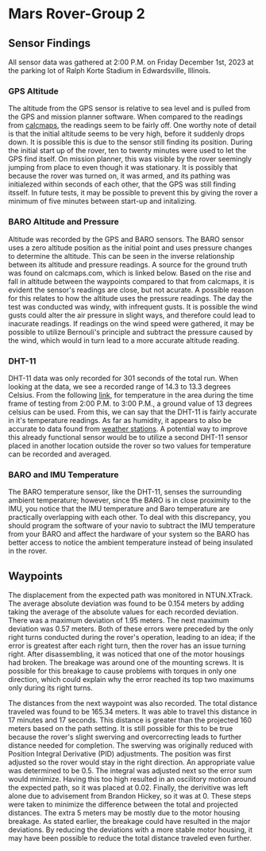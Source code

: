 # Mars Rover-Group 2

## Sensor Findings

All sensor data was gathered at 2:00 P.M. on Friday December 1st, 2023 at the parking lot of Ralph Korte Stadium in Edwardsville, Illinois. 

### GPS Altitude

The altitude from the GPS sensor is relative to sea level and is pulled from the GPS and mission planner software. When compared to the readings from [calcmaps](https://www.calcmaps.com/map-elevation/), the readings seem to be fairly off. One worthy note of detail is that the initial altitude seems to be very high, before it suddenly drops down. It is possible this is due to the sensor still finding its position. During the initial start up of the rover, ten to twenty minutes were used to let the GPS find itself. On mission planner, this was visible by the rover seemingly jumping from place to even though it was stationary. It is possibly that because the rover was turned on, it was armed, and its pathing was initialezed within seconds of each other, that the GPS was still finding itsself. In future tests, it may be possible to prevent this by giving the rover a minimum of five minutes between start-up and initalizing.  

### BARO Altitude and Pressure

Altitude was recorded by the GPS and BARO sensors. The BARO sensor uses a zero altitude position as the initial point and uses pressure changes to determine the altitude. This can be seen in the inverse relationship between its altitude and pressure readings. A source for the ground truth was found on calcmaps.com, which is linked below. Based on the rise and fall in altitude between the waypoints compared to that from calcmaps, it is evident the sensor's readings are close, but not acurate. A possible reason for this relates to how the altitude uses the pressure readings. The day the test was conducted was windy, with infrequent gusts. It is possible the wind gusts could alter the air pressure in slight ways, and therefore could lead to inacurate readings. If readings on the wind speed were gathered, it may be possible to utilize Bernouli's principle and subtract the pressure caused by the wind, which would in turn lead to a more accurate altitude reading.

### DHT-11

DHT-11 data was only recorded for 301 seconds of the total run. When looking at the data, we see a recorded range of 14.3 to 13.3 degrees Celsius. From the following [link](https://www.visualcrossing.com/weather/weather-data-services/Edwardsville,%20Il/metric/2023-12-01/2023-12-01#), for temperature in the area during the time frame of testing from 2:00 P.M. to 3:00 P.M., a ground value of 13 degrees celsius can be used. From this, we can say that the DHT-11 is fairly accurate in it's temperature readings. As far as humidity, it appears to also be accurate to data found from [weather stations](https://www.localconditions.com/weather-edwardsville-illinois/62025/past.php). A potential way to improve this already functional sensor would be to utilize a second DHT-11 sensor placed in another location outside the rover so two values for temperature can be recorded and averaged.

### BARO and IMU Temperature 

The BARO temperature sensor, like the DHT-11, senses the surrounding ambient temperature; however, since the BARO is in close proximity to the IMU, you notice that the IMU temperature and Baro temperature are practically overlapping with each other. To deal with this discrepancy, you should program the software of your navio to subtract the IMU temperature from your BARO and affect the hardware of your system so the BARO has better access to notice the ambient temperature instead of being insulated in the rover.

## Waypoints

The displacement from the expected path was monitored in NTUN.XTrack. The average absolute deviation was found to be 0.154 meters by adding taking the average of the absolute values for each recorded deviation. There was a maximum deviation of 1.95 meters. The next maximum deviation was 0.57 meters. Both of these errors were preceded by the only right turns conducted during the rover's operation, leading to an idea; if the error is greatest after each right turn, then the rover has an issue turning right. After disassembling, it was noticed that one of the motor housings had broken. The breakage was around one of the mounting screws. It is possible for this breakage to cause problems with torques in only one direction, which could explain why the error reached its top two maximums only during its right turns.

The distances from the next waypoint was also recorded. The total distance traveled was found to be 165.34 meters. It was able to travel this distance in 17 minutes and 17 seconds. This distance is greater than the projected 160 meters based on the path setting. It is still possible for this to be true because the rover's slight swerving and overcorrecting leads to further distance needed for completion. The swerving was originally reduced with Position Integral Derivative (PID) adjustments. The position was first adjusted so the rover would stay in the right direction. An appropriate value was determined to be 0.5. The integral was adjusted next so the error sum would minimize. Having this too high resulted in an oscilitory motion around the expected path, so it was placed at 0.02. Finally, the derivitive was left alone due to advisement from Brandon Hickey, so it was at 0. These steps were taken to minimize the difference between the total and projected distances. The extra 5 meters may be mostly due to the motor housing breakage. As stated earlier, the breakage could have resulted in the major deviations. By reducing the deviations with a more stable motor housing, it may have been possible to reduce the total distance traveled even further.

